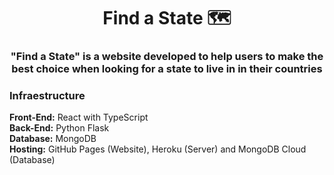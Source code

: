 <h1 align="center">Find a State 🗺</h1>
<h3 align="center">"Find a State" is a website developed to help users to make the best choice when looking for a state to live in in their countries</h3>

### Infraestructure

<b>Front-End:</b> React with TypeScript<br />
<b>Back-End:</b> Python Flask <br />
<b>Database:</b> MongoDB <br />
<b>Hosting:</b> GitHub Pages (Website), Heroku (Server) and MongoDB Cloud (Database)
